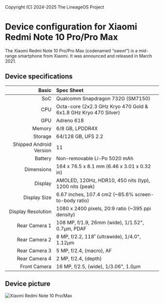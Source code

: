 Copyright (C) 2024-2025 The LineageOS Project

Device configuration for Xiaomi Redmi Note 10 Pro/Pro Max
=========================================

The Xiaomi Redmi Note 10 Pro/Pro Max (codenamed _"sweet"_) is a mid-range smartphone from Xiaomi. It was announced and released in March 2021.

## Device specifications

Basic   | Spec Sheet
-------:|:-------------------------
SoC     | Qualcomm Snapdragon 732G (SM7150)
CPU     | Octa-core (2x2.3 GHz Kryo 470 Gold & 6x1.8 GHz Kryo 470 Silver)
GPU     | Adreno 618
Memory  | 6/8 GB, LPDDR4X
Storage | 64/128 GB, UFS 2.2
Shipped Android Version | 11
Battery | Non-removable Li-Po 5020 mAh
Dimensions | 164 x 76.5 x 8.1 mm (6.46 x 3.01 x 0.32 in)
Display | AMOLED, 120Hz, HDR10, 450 nits (typ), 1200 nits (peak)
Display Size | 6.67 inches, 107.4 cm2 (~85.6% screen-to-body ratio)
Display Resolution | 1080 x 2400 pixels, 20:9 ratio (~395 ppi density)
Rear Camera 1 | 108 MP, f/1.9, 26mm (wide), 1/1.52", 0.7µm, PDAF
Rear Camera 2 | 8 MP, f/2.2, 118˚ (ultrawide), 1/4.0", 1.12µm
Rear Camera 3 | 5 MP, f/2.4, (macro), AF
Rear Camera 4 | 2 MP, f/2.4, (depth)
Front Camera | 16 MP, f/2.5, (wide), 1/3.06", 1.0µm

## Device picture

![Xiaomi Redmi Note 10 Pro/Max]([(https://fdn2.gsmarena.com/vv/pics/xiaomi/xiaomi-redmi-note10-pro-4.jpg])])
